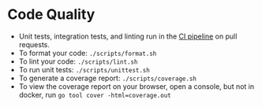 # Code Quality
* Unit tests, integration tests, and linting run in the
[CI pipeline](https://dev.azure.com/michaelsethperel/docker-lock/_build?definitionId=4)
on pull requests.
* To format your code: `./scripts/format.sh`
* To lint your code: `./scripts/lint.sh`
* To run unit tests: `./scripts/unittest.sh`
* To generate a coverage report: `./scripts/coverage.sh`
* To view the coverage report on your browser, open a console, but not in
docker, run `go tool cover -html=coverage.out`